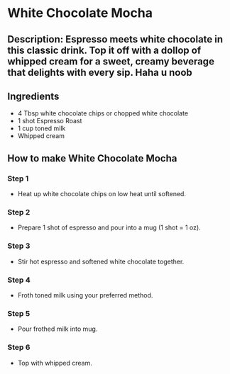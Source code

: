 # White Chocolate Mocha​

## Description: Espresso meets white chocolate in this classic drink. Top it off with a dollop of whipped cream for a sweet, creamy beverage that delights with every sip. Haha u noob

## Ingredients

- 4 Tbsp white chocolate chips or chopped white chocolate
- 1 shot Espresso Roast
- 1 cup toned milk
- Whipped cream

## How to make White Chocolate Mocha​

### Step 1

- Heat up white chocolate chips on low heat until softened.

### Step 2

- Prepare 1 shot of espresso and pour into a mug (1 shot = 1 oz).

### Step 3

- Stir hot espresso and softened white chocolate together.

### Step 4

- Froth toned milk using your preferred method.

### Step 5

- Pour frothed milk into mug.

### Step 6

- Top with whipped cream.
